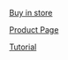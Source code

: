 
[Buy in store](https://store.bitcraze.io/products/crazyradio-2-0)

[Product Page](/products/crazyradio-2-0/)

[Tutorial](/documentation/tutorials/getting-started-with-crazyradio-2-0/)

